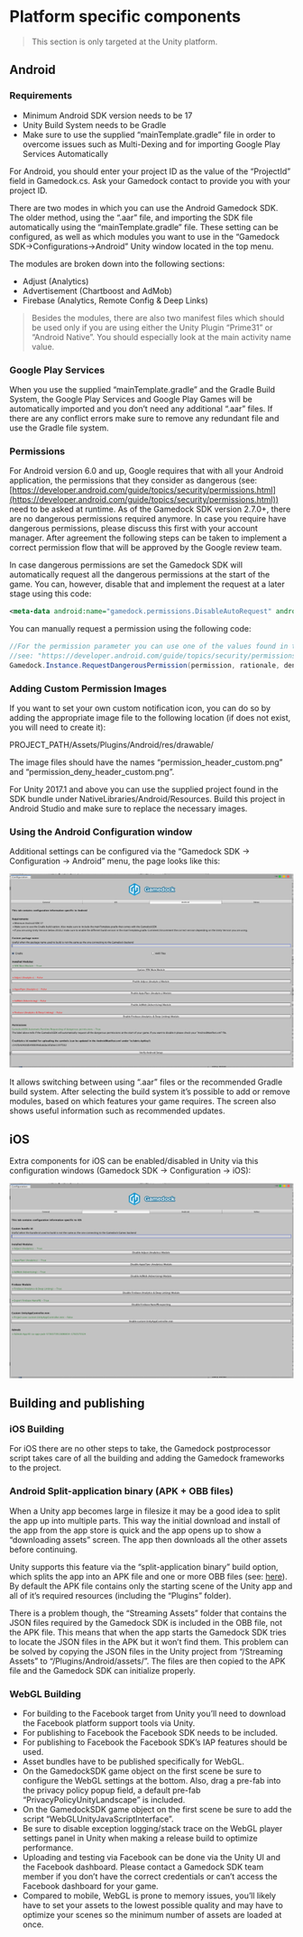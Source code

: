 # Platform specific components

> This section is only targeted at the Unity platform.

## Android

### Requirements

* Minimum Android SDK version needs to be 17
* Unity Build System needs to be Gradle
* Make sure to use the supplied “mainTemplate.gradle” file in order to overcome issues such as Multi-Dexing and for importing Google Play Services Automatically

For Android, you should enter your project ID as the value of the “ProjectId” field in Gamedock.cs. Ask your Gamedock contact to provide you with your project ID.

There are two modes in which you can use the Android Gamedock SDK. The older method, using the “.aar” file, and importing the SDK file automatically using the “mainTemplate.gradle” file. These setting can be configured, as well as which modules you want to use in the “Gamedock SDK->Configurations->Android” Unity window located in the top menu.

The modules are broken down into the following sections:

* Adjust (Analytics)
* Advertisement (Chartboost and AdMob)
* Firebase (Analytics, Remote Config & Deep Links)

> Besides the modules, there are also two manifest files which should be used only if you are using either the Unity Plugin “Prime31” or “Android Native”. You should especially look at the main activity name value.

### Google Play Services

When you use the supplied “mainTemplate.gradle” and the Gradle Build System, the Google Play Services and Google Play Games will be automatically imported and you don’t need any additional “.aar” files. If there are any conflict errors make sure to remove any redundant file and use the Gradle file system.

### Permissions

For Android version 6.0 and up, Google requires that with all your Android application, the permissions that they consider as dangerous (see: [https://developer.android.com/guide/topics/security/permissions.html](https://developer.android.com/guide/topics/security/permissions.html)) need to be asked at runtime. As of the Gamedock SDK version 2.7.0+, there are no dangerous permissions required anymore. In case you require have dangerous permissions, please discuss this first with your account manager. After agreement the following steps can be taken to implement a correct permission flow that will be approved by the Google review team.

In case dangerous permissions are set the Gamedock SDK will automatically request all the dangerous permissions at the start of the game. You can, however, disable that and implement the request at a later stage using this code:

~~~XML
<meta-data android:name="gamedock.permissions.DisableAutoRequest" android:value="true" />
~~~

You can manually request a permission using the following code:

~~~csharp
//For the permission parameter you can use one of the values found in the GamedockAndroidUnityImplementation.Permissions class or use the official Android structure
//see: "https://developer.android.com/guide/topics/security/permissions.html" for more information
Gamedock.Instance.RequestDangerousPermission(permission, rationale, denyRationale);
~~~

### Adding Custom Permission Images

If you want to set your own custom notification icon, you can do so by adding the appropriate image file to the following location (if does not exist, you will need to
create it):

PROJECT_PATH/Assets/Plugins/Android/res/drawable/

The image files should have the names “permission_header_custom.png” and “permission_deny_header_custom.png”.

For Unity 2017.1 and above you can use the supplied project found in the SDK bundle under NativeLibraries/Android/Resources. Build this project in Android Studio and make sure to replace the necessary images.

### Using the Android Configuration window

Additional settings can be configured via the “Gamedock SDK -> Configuration -> Android” menu, the page looks like this:

![github pages](_images/PlatformSpecificUnityAndroid.png)

It allows switching between using “.aar” files or the recommended Gradle build system. After selecting the build system it’s possible to add or remove modules, based on which features your game requires. The screen also shows useful information such as recommended updates.

## iOS

Extra components for iOS can be enabled/disabled in Unity via this configuration windows (Gamedock SDK -> Configuration -> iOS):

![github pages](_images/PlatformSpecificUnityIOS.png)

## Building and publishing

### iOS Building

For iOS there are no other steps to take, the Gamedock postprocessor script takes care of all the building and adding the Gamedock frameworks to the project.

### Android Split-application binary (APK + OBB files)

When a Unity app becomes large in filesize it may be a good idea to split the app up into multiple parts. This way the initial download and install of the app from the app store is quick and the app opens up to show a “downloading assets” screen. The app then downloads all the other assets before continuing.

Unity supports this feature via the “split-application binary” build option, which splits the app into an APK file and one or more OBB files (see: [here](https://docs.unity3d.com/Manual/android-OBBsupport.html)). By default the APK file contains only the starting scene of the Unity app and all of it’s required resources (including the “Plugins” folder).

There is a problem though, the “Streaming Assets” folder that contains the JSON files required by the Gamedock SDK is included in the OBB file, not the APK file. This means that when the app starts the Gamedock SDK tries to locate the JSON files in the APK but it won’t find them. This problem can be solved by copying the JSON files in the Unity project from “/Streaming Assets” to “/Plugins/Android/assets/”. The files are then copied to the APK file and the Gamedock SDK can initialize properly.

### WebGL Building

* For building to the Facebook target from Unity you’ll need to download the Facebook platform support tools via Unity.
* For publishing to Facebook the Facebook SDK needs to be included.
* For publishing to Facebook the Facebook SDK’s IAP features should be used.
* Asset bundles have to be published specifically for WebGL.
* On the GamedockSDK game object on the first scene be sure to configure the WebGL settings at the bottom. Also, drag a pre-fab into the privacy policy popup field, a default pre-fab “PrivacyPolicyUnityLandscape” is included.
* On the GamedockSDK game object on the first scene be sure to add the script “WebGLUnityJavaScriptInterface”.
* Be sure to disable exception logging/stack trace on the WebGL player settings panel in Unity when making a release build to optimize performance.
* Uploading and testing via Facebook can be done via the Unity UI and the Facebook dashboard. Please contact a Gamedock SDK team member if you don’t have the correct credentials or can’t access the Facebook dashboard for your game.
* Compared to mobile, WebGL is prone to memory issues, you’ll likely have to set your assets to the lowest possible quality and may have to optimize your scenes so the minimum number of assets are loaded at once.